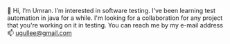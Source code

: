 🌱 Hi, I’m Umran. I’m interested in software testing. I've been learning test automation in java for a while.
I'm looking for a collaboration for any project that you're working on it in testing. 
You can reach me by my e-mail address📫
ugullee@gmail.com
